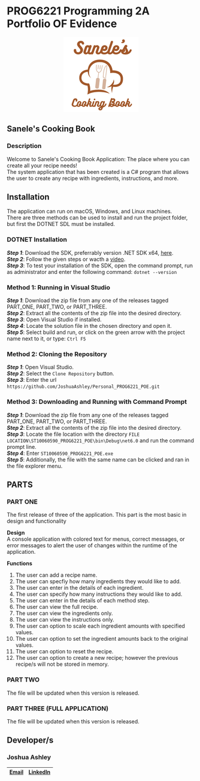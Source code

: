 # PROG6221 Programming 2A Portfolio OF Evidence
<p align = "center">
<img width="200" height="200" src="https://github.com/JoshuaAshley/Personal_PROG6221_POE/blob/main/ST10060590_PROG6221_POE/Image_Resources/Sanele's_Cooking_Book.png" alt="my banner">
</p>

## Sanele's Cooking Book
### Description
Welcome to Sanele's Cooking Book Application: The place where you can create all your recipe needs!<br/>
The system application that has been created is a C# program that allows the user to create any recipe with ingredients, instructions, and more.

## Installation
The application can run on macOS, Windows, and Linux machines.<br/>
There are three methods can be used to install and run the project folder, but first the DOTNET SDL must be installed.

### DOTNET Installation
**_Step 1_**: Download the SDK, preferrably version .NET SDK x64, [here](https://dotnet.microsoft.com/en-us/download).<br/>
**_Step 2_**: Follow the given steps or wacth a [video](https://www.youtube.com/watch?v=AC5UWby16sg).<br/>
**_Step 3_**: To test your installation of the SDK, open the command prompt, run as administrator and enter the following command:
```dotnet --version```

### Method 1: Running in Visual Studio
**_Step 1_**: Download the zip file from any one of the releases tagged PART_ONE, PART_TWO, or PART_THREE.<br/>
**_Step 2_**: Extract all the contents of the zip file into the desired directory.<br/>
**_Step 3_**: Open Visual Studio if installed.<br/>
**_Step 4_**: Locate the solution file in the chosen directory and open it.<br/>
**_Step 5_**: Select build and run, or click on the green arrow with the project name next to it, or type:
```Ctrl F5```

### Method 2: Cloning the Repository
**_Step 1_**: Open Visual Studio.<br/>
**_Step 2_**: Select the ```Clone Repository``` button.<br/>
**_Step 3_**: Enter the url ```https://github.com/JoshuaAshley/Personal_PROG6221_POE.git```

### Method 3: Downloading and Running with Command Prompt
**_Step 1_**: Download the zip file from any one of the releases tagged PART_ONE, PART_TWO, or PART_THREE.<br/>
**_Step 2_**: Extract all the contents of the zip file into the desired directory.<br/>
**_Step 3_**: Locate the file location with the directory ```FILE LOCATION\ST10060590_PROG6221_POE\bin\Debug\net6.0``` and run the command prompt line.<br/>
**_Step 4_**: Enter ```ST10060590_PROG6221_POE.exe```<br/>
**_Step 5_**: Additionally, the file with the same name can be clicked and ran in the file explorer menu.

## PARTS
### PART ONE
The first release of three of the application. This part is the most basic in design and functionality

**Design**<br/>
A console application with colored text for menus, correct messages, or error messages to alert the user of changes within the runtime of the application.

**Functions**
1. The user can add a recipe name.<br/>
2. The user can specfiy how many ingredients they would like to add.<br/>
3. The user can enter in the details of each ingredient.<br/>
4. The user can specify how many instructions they would like to add.<br/>
5. The user can enter in the details of each method step.<br/>
6. The user can view the full recipe.<br/>
7. The user can view the ingredients only.<br/>
8. The user can view the instructions only.<br/>
9. The user can option to scale each ingredient amounts with specified values.<br/>
10. The user can option to set the ingredient amounts back to the original values.<br/>
11. The user can option to reset the recipe.<br/>
12. The user can option to create a new recipe; however the previous recipe/s will not be stored in memory.

### PART TWO
The file will be updated when this version is released.

### PART THREE (FULL APPLICATION)
The file will be updated when this version is released.

## Developer/s
### Joshua Ashley
| [Email](st10060590@vcconnect.edu.za)        |[LinkedIn](https://www.linkedin.com/in/joshua-ashley-857001227/)         |
| --------------------------------------------|------------------------------------------------------------------------:|
